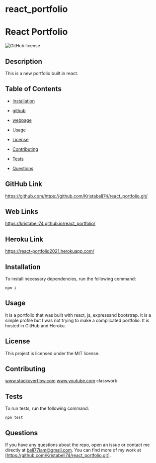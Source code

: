 # react_portfolio
# React Portfolio
![GitHub license](https://img.shields.io/badge/license-MIT-blue.svg)

## Description

This is a new portfolio built in react.

## Table of Contents 

* [Installation](#installation)

* [github](#github)

* [webpage](#webpage)

* [Usage](#usage)

* [License](#license)

* [Contributing](#contributing)

* [Tests](#tests)

* [Questions](#questions)

## GitHub Link 
https://github.com/https://github.com/Kristabell74/react_portfolio.git/

## Web Links 
https://kristabell74.github.io/react_portfolio/

## Heroku Link
https://react-portfolio2021.herokuapp.com/

## Installation

To install necessary dependencies, run the following command:

```
npm i 
```

## Usage

It is a portfolio that was built with react, js, expressand bootstrap. It is a simple profile but I was not trying to make a complicated portfolio. It is hosted in GitHub and Heroku.

## License

This project is licensed under the MIT license.
  
## Contributing

www.stackoverflow.com
www.youtube.com
classwork 


## Tests

To run tests, run the following command:

```
npm test
```

## Questions

If you have any questions about the repo, open an issue or contact me directly at bell77iam@gmail.com. You can find more of my work at [https://github.com/Kristabell74/react_portfolio.git].


